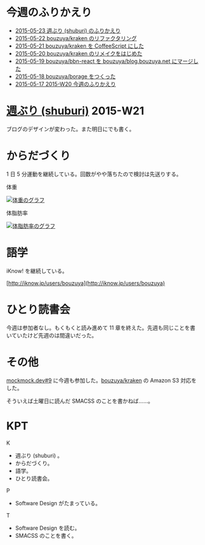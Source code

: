 # 今週のふりかえり

- [2015-05-23 週ぶり (shuburi) のふりかえり][2015-05-23]
- [2015-05-22 bouzuya/kraken のリファクタリング][2015-05-22]
- [2015-05-21 bouzuya/kraken を CoffeeScript にした][2015-05-21]
- [2015-05-20 bouzuya/kraken のリメイクをはじめた][2015-05-20]
- [2015-05-19 bouzuya/bbn-react を bouzuya/blog.bouzuya.net にマージした][2015-05-19]
- [2015-05-18 bouzuya/borage をつくった][2015-05-18]
- [2015-05-17 2015-W20 今週のふりかえり][2015-05-17]

# [週ぶり (shuburi)][shuburi] 2015-W21

ブログのデザインが変わった。また明日にでも書く。

# からだづくり

1 日 5 分運動を継続している。回数がやや落ちたので検討は先送りする。

体重

[![体重のグラフ][graph-weight-img]][graph-weight-url]

体脂肪率

[![体脂肪率のグラフ][graph-percent-img]][graph-percent-url]

# 語学

iKnow! を継続している。

[http://iknow.jp/users/bouzuya](http://iknow.jp/users/bouzuya)

# ひとり読書会

今週は参加者なし。もくもくと読み進めて 11 章を終えた。先週も同じことを書いていたけど先週のは間違いだった。

# その他

[mockmock.dev#9](http://mockmock.connpass.com/event/15349/) に今週も参加した。[bouzuya/kraken][] の Amazon S3 対応をした。

そういえば土曜日に読んだ SMACSS のことを書かねば……。

# KPT

K

- 週ぶり (shuburi) 。
- からだづくり。
- 語学。
- ひとり読書会。

P

- Software Design がたまっている。

T

- Software Design を読む。
- SMACSS のことを書く。

[graph-percent-img]: http://graph.hatena.ne.jp/bouzuya/graph?graphname=percent&startdate=2015-01-01&enddate=2015-05-24
[graph-percent-url]: http://graph.hatena.ne.jp/bouzuya/percent/?startdate=2015-01-01&enddate=2015-05-24
[graph-weight-img]: http://graph.hatena.ne.jp/bouzuya/graph?graphname=weight&startdate=2015-01-01&enddate=2015-05-24
[graph-weight-url]: http://graph.hatena.ne.jp/bouzuya/weight/?startdate=2015-01-01&enddate=2015-05-24
[shuburi]: http://shuburi.org
[2015-05-23]: https://blog.bouzuya.net/2015/05/23/
[2015-05-22]: https://blog.bouzuya.net/2015/05/22/
[2015-05-21]: https://blog.bouzuya.net/2015/05/21/
[2015-05-20]: https://blog.bouzuya.net/2015/05/20/
[2015-05-19]: https://blog.bouzuya.net/2015/05/19/
[2015-05-18]: https://blog.bouzuya.net/2015/05/18/
[2015-05-17]: https://blog.bouzuya.net/2015/05/17/
[bouzuya/bbn-react]: https://github.com/bouzuya/bbn-react
[bouzuya/blog.bouzuya.net]: https://github.com/bouzuya/blog.bouzuya.net
[bouzuya/kraken]: https://github.com/bouzuya/kraken
